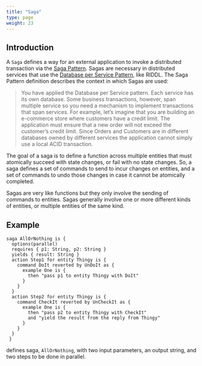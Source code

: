 ```yaml
---
title: "Saga"
type: page
weight: 23
---
```


## Introduction
A `Saga` defines a way for an external application to invoke a distributed 
transaction via the 
[Saga Pattern](https://microservices.io/patterns/data/saga.html). Sagas are 
necessary in distributed services that use the 
[Database per Service Pattern](), like RIDDL. The Saga Pattern definition 
describes the context in which Sagas are used:
> You have applied the Database per Service pattern. Each service has its own
> database. Some business transactions, however, span multiple service so you
> need a mechanism to implement transactions that span services. For example,
> let’s imagine that you are building an e-commerce store where customers have
> a credit limit. The application must ensure that a new order will not exceed
> the customer’s credit limit. Since Orders and Customers are in different
> databases owned by different services the application cannot simply use
> a local ACID transaction.


The goal of a saga is to define a function across multiple entities that 
must atomically succeed with state changes, or fail with no state changes. 
So, a saga defines a set of commands to send to incur changes on entities, 
and a set of commands to undo those changes in case it cannot be atomically
completed.

Sagas are very like functions but they only involve the sending of commands 
to entities. Sagas generally involve one or more different kinds of entities,
or multiple entities of the same kind.  

## Example
```riddl
saga AllOrNothing is {
  options(parallel)
  requires { p1: String, p2: String }
  yields { result: String }
  action Step1 for entity Thingy is {
    command DoIt reverted by UnDoIt as {
      example One is {
        then "pass p1 to entity Thingy with DoIt"
      }
    }
  }
  action Step2 for entity Thingy is {
    command CheckIt reverted by UnCheckIt as {
      example One is {
        then "pass p2 to entity Thingy with CheckIt"
        and "yield the result from the reply from Thingy"
      }
    }
  }
 }
```
defines saga, `AllOrNothing`, with two input parameters, an output string, and two steps to be done
in parallel. 
